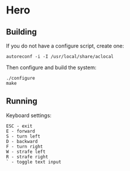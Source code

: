 # Hero

## Building

If you do not have a configure script, create one:

	autoreconf -i -I /usr/local/share/aclocal

Then configure and build the system:

	./configure
	make

## Running

Keyboard settings:

~~~
ESC - exit
E - forward
S - turn left
D - backward
F - turn right
W - strafe left
R - strafe right
` - toggle text input
~~~
